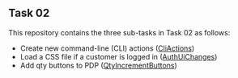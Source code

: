 ## Task 02
This repository contains the three sub-tasks in Task 02 as follows:
- Create new command-line (CLI) actions ([CliActions](https://github.com/mohamed-zahran/task-02/tree/master/CliActions))
- Load a CSS file if a customer is logged in ([AuthUiChanges](https://github.com/mohamed-zahran/task-02/tree/master/AuthUiChanges))
- Add qty buttons to PDP ([QtyIncrementButtons](https://github.com/mohamed-zahran/task-02/tree/master/QtyIncrementButtons))
